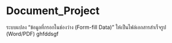 # Document_Project
ระบบแปลง “ข้อมูลที่กรอกในช่องว่าง (Form-fill Data)” ให้เป็นไฟล์เอกสารสำเร็จรูป (Word/PDF)
ghfddsgf
